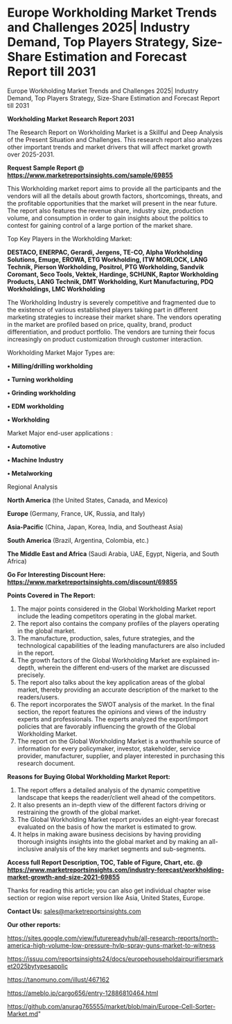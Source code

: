# Europe Workholding Market Trends and Challenges 2025| Industry Demand, Top Players Strategy, Size-Share Estimation and Forecast Report till 2031
 Europe Workholding Market Trends and Challenges 2025| Industry Demand, Top Players Strategy, Size-Share Estimation and Forecast Report till 2031

<strong>Workholding Market Research Report 2031</strong>

The Research Report on Workholding Market is a Skillful and Deep Analysis of the Present Situation and Challenges. This research report also analyzes other important trends and market drivers that will affect market growth over 2025-2031.

<strong>Request Sample Report @ <a href=https://www.marketreportsinsights.com/sample/69855>https://www.marketreportsinsights.com/sample/69855</a></strong>

This Workholding market report aims to provide all the participants and the vendors will all the details about growth factors, shortcomings, threats, and the profitable opportunities that the market will present in the near future. The report also features the revenue share, industry size, production volume, and consumption in order to gain insights about the politics to contest for gaining control of a large portion of the market share.

Top Key Players in the Workholding Market:

<strong>DESTACO, ENERPAC, Gerardi, Jergens, TE-CO, Alpha Workholding Solutions, Emuge, EROWA, ETG Workholding, ITW MORLOCK, LANG Technik, Pierson Workholding, Positrol, PTG Workholding, Sandvik Coromant, Seco Tools, Vektek, Hardinge, SCHUNK, Raptor Workholding Products, LANG Technik, DMT Workholding, Kurt Manufacturing, PDQ Workholdings, LMC Workholding</strong>

The Workholding Industry is severely competitive and fragmented due to the existence of various established players taking part in different marketing strategies to increase their market share. The vendors operating in the market are profiled based on price, quality, brand, product differentiation, and product portfolio. The vendors are turning their focus increasingly on product customization through customer interaction.

Workholding Market Major Types are:

<strong>• Milling/drilling workholding

• Turning workholding

• Grinding workholding

• EDM workholding

• Workholding</strong>

Market Major end-user applications :

<strong>• Automotive

• Machine Industry

• Metalworking</strong>

Regional Analysis

</u><strong><b>North America</b></strong> (the United States, Canada, and Mexico)

<strong><b>Europe </b></strong>(Germany, France, UK, Russia, and Italy)

<strong><b>Asia-Pacific</b></strong> (China, Japan, Korea, India, and Southeast Asia)

<strong><b>South America</b></strong> (Brazil, Argentina, Colombia, etc.)

<strong><b>The Middle East and Africa</b></strong> (Saudi Arabia, UAE, Egypt, Nigeria, and South Africa)

<strong>Go For Interesting Discount Here: <a href=https://www.marketreportsinsights.com/discount/69855>https://www.marketreportsinsights.com/discount/69855</a></strong>

<strong>Points Covered in The Report:</strong>
<ol>
  <li>The major points considered in the Global Workholding Market report include the leading competitors operating in the global market.</li>
  <li>The report also contains the company profiles of the players operating in the global market.</li>
  <li>The manufacture, production, sales, future strategies, and the technological capabilities of the leading manufacturers are also included in the report.</li>
  <li>The growth factors of the Global Workholding Market are explained in-depth, wherein the different end-users of the market are discussed precisely.</li>
  <li>The report also talks about the key application areas of the global market, thereby providing an accurate description of the market to the readers/users.</li>
  <li>The report incorporates the SWOT analysis of the market. In the final section, the report features the opinions and views of the industry experts and professionals. The experts analyzed the export/import policies that are favorably influencing the growth of the Global Workholding Market.</li>
  <li>The report on the Global Workholding Market is a worthwhile source of information for every policymaker, investor, stakeholder, service provider, manufacturer, supplier, and player interested in purchasing this research document.</li>
</ol>
<strong>Reasons for Buying Global Workholding Market Report:</strong>

<ol>
  <li>The report offers a detailed analysis of the dynamic competitive landscape that keeps the reader/client well ahead of the competitors.</li>
  <li>It also presents an in-depth view of the different factors driving or restraining the growth of the global market.</li>
  <li>The Global Workholding Market report provides an eight-year forecast evaluated on the basis of how the market is estimated to grow.</li>
  <li>It helps in making aware business decisions by having providing thorough insights insights into the global market and by making an all-inclusive analysis of the key market segments and sub-segments.</li>
</ol>
<strong>Access full Report Description, TOC, Table of Figure, Chart, etc. @ <a href=https://www.marketreportsinsights.com/industry-forecast/workholding-market-growth-and-size-2021-69855>https://www.marketreportsinsights.com/industry-forecast/workholding-market-growth-and-size-2021-69855</a></strong>


Thanks for reading this article; you can also get individual chapter wise section or region wise report version like Asia, United States, Europe.

<strong>Contact Us:</strong>
sales@marketreportsinsights.com

<strong>Our other reports:</strong>

<a href=https://sites.google.com/view/futurereadyhub/all-research-reports/north-america-high-volume-low-pressure-hvlp-spray-guns-market-to-witness>https://sites.google.com/view/futurereadyhub/all-research-reports/north-america-high-volume-low-pressure-hvlp-spray-guns-market-to-witness</a>

<a href=https://issuu.com/reportsinsights24/docs/europehouseholdairpurifiersmarket2025bytypesapplic>https://issuu.com/reportsinsights24/docs/europehouseholdairpurifiersmarket2025bytypesapplic</a>

<a href=https://tanomuno.com/illust/467162>https://tanomuno.com/illust/467162</a>

<a href=https://ameblo.jp/cargo656/entry-12886810464.html>https://ameblo.jp/cargo656/entry-12886810464.html</a>

<a href=https://github.com/anurag765555/market/blob/main/Europe-Cell-Sorter-Market.md>https://github.com/anurag765555/market/blob/main/Europe-Cell-Sorter-Market.md</a>"
